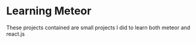 # Learning Meteor
These projects contained are small projects I did to learn both meteor and react.js
